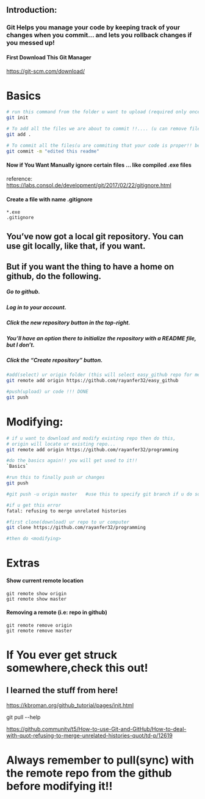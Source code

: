 ## Introduction:
### Git Helps you manage your code by keeping track of your changes when you commit... and lets you rollback changes if you messed up!

#### First Download This Git Manager 
https://git-scm.com/download/

# Basics
```sh
# run this command from the folder u want to upload (required only once)
git init

# To add all the files we are about to commit !!.... (u can remove files in a text file that will pop up now)
git add .

# To commit all the files(u are commiting that your code is proper!! be sure ..it might hurt someone!)
git commit -m "edited this readme"
```
#### Now if You Want Manually ignore certain files ... like compiled .exe files
reference: https://labs.consol.de/development/git/2017/02/22/gitignore.html

#### Create a file with name .gitignore
```
*.exe
.gitignore
```

## You’ve now got a local git repository. You can use git locally, like that, if you want. 
## But if you want the thing to have a home on github, do the following.

##### Go to github.
##### Log in to your account.
##### Click the new repository button in the top-right. 
##### You’ll have an option there to initialize the repository with a README file, but I don’t.
##### Click the “Create repository” button.

```sh
#add(select) ur origin folder (this will select easy_github repo for me...yay!)
git remote add origin https://github.com/rayanfer32/easy_github

#push(upload) ur code !!! DONE
git push
```
# Modifying:
```sh
# if u want to download and modify existing repo then do this,
# origin will locate ur existing repo...
git remote add origin https://github.com/rayanfer32/programming

#do the basics again!! you will get used to it!!
`Basics`

#run this to finally push ur changes
git push

#git push -u origin master   #use this to specify git branch if u do so

#if u get this error
fatal: refusing to merge unrelated histories

#first clone(download) ur repo to ur computer
git clone https://github.com/rayanfer32/programming

#then do <modifying>
```

# Extras 
#### Show current remote location
```
git remote show origin
git remote show master
```
#### Removing a remote (i.e: repo in github)   
```
git remote remove origin
git remote remove master
```

# If You ever get struck somewhere,check this out!
## I learned the stuff from here!

https://kbroman.org/github_tutorial/pages/init.html

git pull --help

https://github.community/t5/How-to-use-Git-and-GitHub/How-to-deal-with-quot-refusing-to-merge-unrelated-histories-quot/td-p/12619

# Always remember to pull(sync) with the remote repo from the github before modifying it!!
